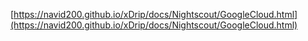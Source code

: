 [https://navid200.github.io/xDrip/docs/Nightscout/GoogleCloud.html](https://navid200.github.io/xDrip/docs/Nightscout/GoogleCloud.html)